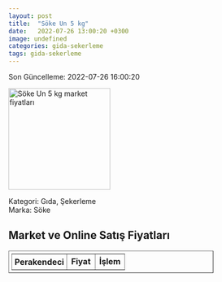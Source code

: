 ```yaml
---
layout: post
title:  "Söke Un 5 kg"
date:   2022-07-26 13:00:20 +0300
image: undefined
categories: gida-sekerleme
tags: gida-sekerleme
---
```


Son Güncelleme: 2022-07-26 16:00:20

<img src="undefined" width="200" alt="Söke Un 5 kg market fiyatları" />

Kategori: Gıda, Şekerleme
<br />
Marka: Söke

<h2>Market ve Online Satış Fiyatları</h2>

<table border="1" style="padding: 5px;width:80%;">
  <tr>
    <td style="padding: 5px;"><strong>Perakendeci</strong></td>
    <td><strong>Fiyat</strong></td>
    <td><strong>İşlem</strong></td>
  </tr>
  
</table>
